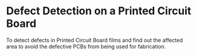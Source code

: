 # Defect Detection on a Printed Circuit Board
To detect defects in Printed Circuit Board films and find out the affected area to avoid the defective PCBs from being used for fabrication.
